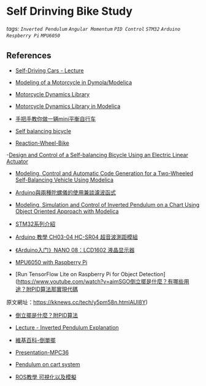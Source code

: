 # Self Drinving Bike Study
###### tags: `Inverted Pendulum` `Angular Momentum` `PID Control` `STM32` `Arduino` `Respberry Pi` `MPU6050`  

## References
- [Self-Driving Cars - Lecture](https://www.youtube.com/watch?v=ipay3o2kBoU&list=PL05umP7R6ij321zzKXK6XCQXAaaYjQbzr)

- [Modeling of a Motorcycle in
Dymola/Modelica](https://people.inf.ethz.ch/fcellier/MS/schmitt_ms.pdf)

- [Motorcycle Dynamics Library](https://build.openmodelica.org/Documentation/MotorcycleDynamics.html)

- [Motorcycle Dynamics Library in Modelica](https://modelica.org/events/modelica2006/Proceedings/sessions/Session2b2.pdf)

- [手把手教你做一辆mini平衡自行车](https://www.eet-china.com/mp/a63913.html)

- [Self balancing bicycle](https://www.youtube.com/watch?v=UzjqdoTVhOU)

- [Reaction-Wheel-Bike](https://github.com/remrc/Reaction-Wheel-Bike)

-[Design and Control of a Self-balancing Bicycle Using an Electric Linear Actuator](https://deepblue.lib.umich.edu/bitstream/handle/2027.42/148871/MastersThesis_FinalDraft%20(3).pdf?sequence=1)

- [Modeling, Control and Automatic
Code Generation for a Two-Wheeled
Self-Balancing Vehicle Using Modelica 
](https://lup.lub.lu.se/luur/download?func=downloadFile&recordOId=8847398&fileOId=8859286)

- [Arduino與兩種陀螺儀的使用兼談濾波函式](https://www.youtube.com/watch?v=6lUjqTwy6cA)

- [Modeling, Simulation and Control of Inverted Pendulum on a Chart
Using Object Oriented Approach with Modelica ](http://marjan.fesb.hr/~jmusic/josip_files/dymola_clanak_music.pdf)

- [STM32系列介紹](https://ithelp.ithome.com.tw/articles/10235889)

- [Arduino 教學 CH03-04 HC-SR04 超音波測距模組](https://www.youtube.com/watch?v=PpCpaMx36Fk)

- [《Arduino入门》NANO 08：LCD1602 液晶显示器](https://www.youtube.com/watch?v=QsBYpf-oGLs)

- [MPU6050 with Raspberry Pi](https://www.youtube.com/watch?v=JTFa5l7zAA4&t=242s)

- [Run TensorFlow Lite on Raspberry Pi for Object Detection](https://www.youtube.com/watch?v=aimSGO倒立擺是什麼？有哪些用途？附PID算法那實現代碼

原文網址：https://kknews.cc/tech/y5pm58n.htmlAUI8Y)

- [倒立擺是什麼？附PID算法](https://kknews.cc/zh-tw/tech/y5pm58n.html)

- [Lecture - Inverted Pendulum Explanation](https://www.youtube.com/watch?v=OB3ufWYpj-I&list=PLjOmIBPtRZG_ybJMywubA98TfQDGleDtF)

- [維基百科-倒單擺](https://zh.m.wikipedia.org/zh-hant/%E5%80%92%E5%96%AE%E6%93%BA)

- [Presentation-MPC36](https://www.youtube.com/watch?v=wLS1dd5TUk8)

- [Pendulum on cart system](https://www.youtube.com/watch?v=c3z4eo6s0Ek)

- [ROS教學 可視化以及模擬](https://www.youtube.com/watch?v=wHsZ4bMAZDI)